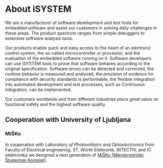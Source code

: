 # About iSYSTEM

We are a manufacturer of software development and test tools for
embedded software and assist our customers in solving daily challenges
in these areas. The product spectrum ranges from simple debuggers to
extensive software analysis tools.

Our products enable quick and easy access to the heart of an
electronic control system, the so-called microcontroller or processor,
and the evaluation of the embedded software running on it. Software
developers can use iSYSTEM tools to prove that software behaves
according to the original specification. Software errors can be
detected and corrected, the runtime behavior is measured and analyzed,
the provision of evidence for compliance with security standards is
performable, the flexible integration into automated development and
test processes, such as Continuous Integration, can be implemented.

Our customers worldwide and from different industries place great
value on functional safety and the highest software quality.


## Cooperation with University of Ljubljana

### MiŠKo

In cooperation with _Laboratory of Photovoltaics and Optoelectronics_
from Faculty of Electrical engineering, ST, Würth Elektronik, INTECTIV,
and IC elektronika we designed a next generation of
[MiŠKo (Mikrokrmilniški Študentski Komplet)](https://github.com/mjankovec/MiSKo3).

